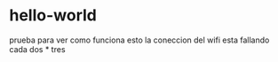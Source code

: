 # hello-world
prueba para ver como funciona esto
la coneccion del wifi esta fallando cada dos * tres
